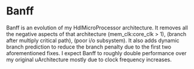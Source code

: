 # Banff
Banff is an evolution of my HdlMicroProcessor architecture. It removes all the negative aspects of that architecture (mem_clk:core_clk > 1), (branch after multiply critical path), (poor i/o subsystem). It also adds dynamic branch prediction to reduce the branch penalty due to the first two aforementioned fixes. I expect Banff to roughly double performance over my original uArchitecture mostly due to clock frequency increases.
